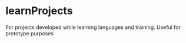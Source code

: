 # learnProjects
For projects developed while learning languages and training. Useful for prototype purposes
